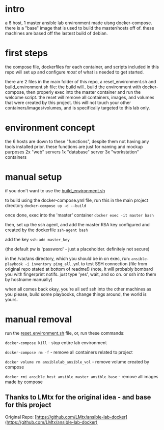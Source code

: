 # intro
a 6 host, 1 master ansible lab environment made uisng docker-compose. there is a "base" image that is used to build the master/hosts off of.
these machines are based off the lastest build of debian.

# first steps
the compose file, dockerfiles for each container, and scripts included in this repo will set up and configure *most* of what is needed to get started. 


there are 2 files in the main folder of this repo, a reset_environment.sh and build_environment.sh file:
the build will.. build the environment with docker-compose, then properly exec into the master container and run the welcome script. 
the reset will remove all containers, images, and volumes that were created by this project. this will not touch your other containers/images/volumes, and is specifically targeted to this lab only. 

# environment concept 
the 6 hosts are down to these "functions", despite them not having any tools installed prior. these functions are just for naming and mockup purposes
2x "web" servers
1x "database" server
3x "workstation" containers

# manual setup
if you don't want to use the [build_environment.sh](./build_environment.sh)

to build using the docker-compose.yml file, run this in the main project directory 
` docker-compose up -d --build ` 

once done, exec into the 'master' container
` docker exec -it master bash ` 

then, set up the ssh agent, and add the master RSA key configured and created by the dockerfile
` ssh-agent bash `

add the key 
` ssh-add master_key ` 

(the default pw is 'password' - just a placeholder. definitely not secure)

in the /var/ans directory, which you should be in on exec, 
run:
` ansible-playbook -i inventory ping_all.yml ` 
to test SSH connection (file from original repo stated at bottom of readme!)
(note, it will probably bombard you with fingerprint notifs. just type 'yes', wait, and so on. or ssh into them by hostname manually) 

when all comes back okay, you're all set! ssh into the other machines as you please, build some playbooks, change things around, the world is yours.

# manual removal
run the [reset_environment.sh](./reset_environment.sh) file, or, run these commands:

` docker-compose kill ` - stop entire lab environment

` docker-compose rm -f ` - remove all containers related to project

` docker volume rm ansiblelab_ansible_vol ` - remove volume created by compose

` docker rmi ansible_host ansible_master ansible_base ` - remove all images made by compose





## Thanks to LMtx for the original idea - and base for this project 
Original Repo: [https://github.com/LMtx/ansible-lab-docker](https://github.com/LMtx/ansible-lab-docker)

